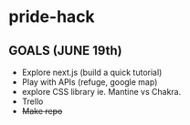 # pride-hack

## GOALS (JUNE 19th)
- Explore next.js (build a quick tutorial)
- Play with APIs (refuge, google map)
- explore CSS library ie. Mantine vs Chakra.
- Trello
- ~~Make repo~~
